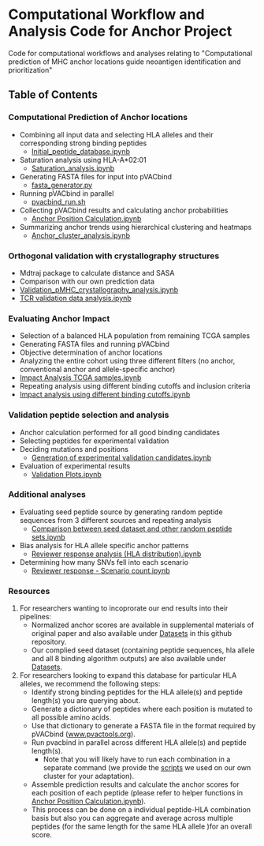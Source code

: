 # Computational Workflow and Analysis Code for Anchor Project

Code for computational workflows and analyses relating to "Computational prediction of MHC anchor locations guide neoantigen identification and prioritization"

## Table of Contents

### Computational Prediction of Anchor locations
- Combining all input data and selecting HLA alleles and their corresponding strong binding peptides
    - [Initial_peptide_database.ipynb](https://github.com/griffithlab/anchor_huiming_etal_2023/blob/master/Initial_peptide_database.ipynb)
- Saturation analysis using HLA-A*02:01
    - [Saturation_analysis.ipynb](https://github.com/griffithlab/anchor_huiming_etal_2023/blob/master/Saturation_analysis.ipynb)
- Generating FASTA files for input into pVACbind
    - [fasta_generator.py](https://github.com/griffithlab/anchor_huiming_etal_2023/blob/master/fasta_generator.py)
- Running pVACbind in parallel
    - [pvacbind_run.sh](https://github.com/griffithlab/anchor_huiming_etal_2023/blob/master/Shell%20Scripts/pvacbind_run.sh)
- Collecting pVACbind results and calculating anchor probabilities
    - [Anchor Position Calculation.ipynb](https://github.com/griffithlab/anchor_huiming_etal_2023/blob/master/Anchor%20Position%20Calculation.ipynb)
- Summarizing anchor trends using hierarchical clustering and heatmaps
    - [Anchor_cluster_analysis.ipynb](https://github.com/griffithlab/anchor_huiming_etal_2023/blob/master/Anchor_cluster_analysis.ipynb)

### Orthogonal validation with crystallography structures
- Mdtraj package to calculate distance and SASA
- Comparison with our own prediction data
- [Validation_pMHC_crystallography_analysis.ipynb](https://github.com/griffithlab/anchor_huiming_etal_2023/blob/master/Validation_pMHC_crystallography_analysis.ipynb)
- [TCR validation data analysis.ipynb](https://github.com/griffithlab/anchor_huiming_etal_2023/blob/master/TCR%20validation%20data%20analysis.ipynb)

### Evaluating Anchor Impact
- Selection of a balanced HLA population from remaining TCGA samples
- Generating FASTA files and running pVACbind
- Objective determination of anchor locations
- Analyzing the entire cohort using three different filters (no anchor, conventional anchor and allele-specific anchor)
- [Impact Analysis TCGA samples.ipynb](https://github.com/griffithlab/anchor_huiming_etal_2023/blob/master/Impact%20Analysis%20TCGA%20samples.ipynb)
- Repeating analysis using different binding cutoffs and inclusion criteria
- [Impact analysis using different binding cutoffs.ipynb](https://github.com/griffithlab/anchor_huiming_etal_2023/blob/master/Impact%20analysis%20using%20different%20binding%20cutoffs.ipynb)

### Validation peptide selection and analysis
- Anchor calculation performed for all good binding candidates 
- Selecting peptides for experimental validation
- Deciding mutations and positions
    - [Generation of experimental validation candidates.ipynb](https://github.com/griffithlab/anchor_huiming_etal_2023/blob/master/Generation%20of%20experimental%20validation%20candidates.ipynb)
- Evaluation of experimental results
    - [Validation Plots.ipynb](https://github.com/griffithlab/anchor_huiming_etal_2023/blob/master/Validation%20Plots.ipynb)

### Additional analyses
- Evaluating seed peptide source by generating random peptide sequences from 3 different sources and repeating analysis
    - [Comparison between seed dataset and other random peptide sets.ipynb](https://github.com/griffithlab/anchor_huiming_etal_2023/blob/master/Comparison%20between%20seed%20dataset%20and%20other%20random%20peptide%20sets.ipynb)
- Bias analysis for HLA allele specific anchor patterns
    - [Reviewer response analysis (HLA distribution).ipynb](https://github.com/griffithlab/anchor_huiming_etal_2023/blob/master/Reviewer%20response%20analysis%20(HLA%20distribution).ipynb)
- Determining how many SNVs fell into each scenario
    - [Reviewer response - Scenario count.ipynb](https://github.com/griffithlab/anchor_huiming_etal_2023/blob/master/Reviewer%20response%20-%20Scenario%20count.ipynb)


### Resources 
1. For researchers wanting to incoprorate our end results into their pipelines:
    - Normalized anchor scores are available in supplemental materials of original paper and also available under [Datasets](https://github.com/griffithlab/anchor_huiming_etal_2023/blob/master/Datasets) in this github repository.
    - Our complied seed dataset (containing peptide sequences, hla allele and all 8 binding algorithm outputs) are also available under [Datasets](https://github.com/griffithlab/anchor_huiming_etal_2023/blob/master/Datasets).
2. For researchers looking to expand this database for particular HLA alleles, we recommend the following steps:
    - Identify strong binding peptides for the HLA allele(s) and peptide length(s) you are querying about.
    - Generate a dictionary of peptides where each position is mutated to all possible amino acids.
    - Use that dictionary to generate a FASTA file in the format required by pVACbind (www.pvactools.org).
    - Run pvacbind in parallel across different HLA allele(s) and peptide length(s).
        - Note that you will likely have to run each combination in a separate command (we provide the [scripts](https://github.com/griffithlab/anchor_huiming_etal_2023/blob/master/Shell%20Scripts/) we used on our own cluster for your adaptation).
    - Assemble prediction results and calculate the anchor scores for each position of each peptide (please refer to helper functions in [Anchor Position Calculation.ipynb](https://github.com/griffithlab/anchor_huiming_etal_2023/blob/master/Anchor%20Position%20Calculation.ipynb)).
    - This process can be done on a individual peptide-HLA combination basis but also you can aggregate and average across multiple peptides (for the same length for the same HLA allele )for an overall score.
